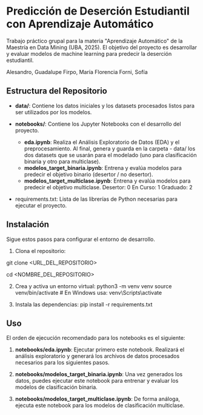 # Predicción de Deserción Estudiantil con Aprendizaje Automático

Trabajo práctico grupal para la materia "Aprendizaje Automático" de la Maestría en Data Mining (UBA, 2025). El objetivo del proyecto es desarrollar y evaluar modelos de machine learning para predecir la deserción estudiantil.

Alesandro, Guadalupe
Firpo, María Florencia
Forni, Sofía


## Estructura del Repositorio

- **data/**: Contiene los datos iniciales y los datasets procesados listos para ser utilizados por los modelos.
- **notebooks/**: Contiene los Jupyter Notebooks con el desarrollo del proyecto.

    -   **eda.ipynb**: Realiza el Análisis Exploratorio de Datos (EDA) y el preprocesamiento. Al final, genera y guarda en la carpeta - data/ los dos datasets que se usarán para el modelado (uno para clasificación binaria y otro para multiclase).
    - **modelos_target_binaria.ipynb**: Entrena y evalúa modelos para predecir el objetivo binario (desertor / no desertor).
    - **modelos_target_multiclase.ipynb**: Entrena y evalúa modelos para predecir el objetivo multiclase.
            Desertor: 0
            En Curso: 1
            Graduado: 2

- requirements.txt: Lista de las librerías de Python necesarias para ejecutar el proyecto.

## Instalación
Sigue estos pasos para configurar el entorno de desarrollo.


1. Clona el repositorio:

git clone <URL_DEL_REPOSITORIO>

cd <NOMBRE_DEL_REPOSITORIO>


2. Crea y activa un entorno virtual:
python3 -m venv venv
source venv/bin/activate  # En Windows usa: venv\Scripts\activate


3. Instala las dependencias:
pip install -r requirements.txt


## Uso

El orden de ejecución recomendado para los notebooks es el siguiente:

1. **notebooks/eda.ipynb**: Ejecutar primero este notebook. Realizará el análisis exploratorio y generará los archivos de datos procesados necesarios para los siguientes pasos.
   
2. **notebooks/modelos_target_binaria.ipynb**: Una vez generados los datos, puedes ejecutar este notebook para entrenar y evaluar los modelos de clasificación binaria.
   
3. **notebooks/modelos_target_multiclase.ipynb**: De forma análoga, ejecuta este notebook para los modelos de clasificación multiclase.
